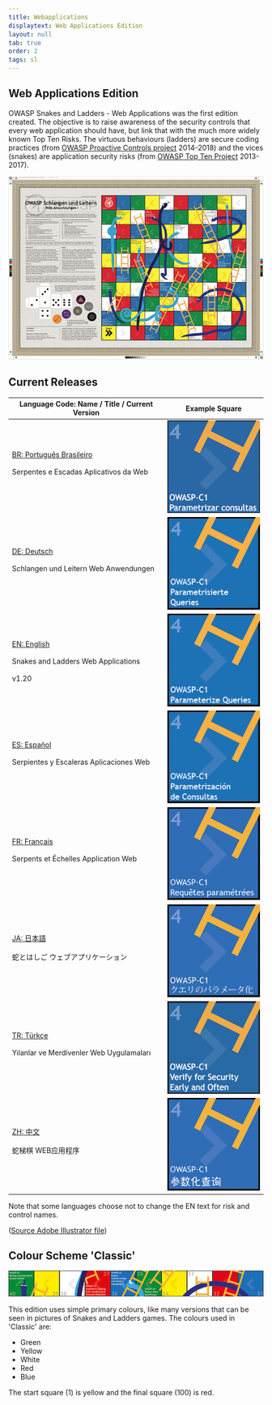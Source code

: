 ```yaml
---
title: Webapplications
displaytext: Web Applications Edition
layout: null
tab: true
order: 2
tags: sl
---
```


## Web Applications Edition

OWASP Snakes and Ladders - Web Applications
was the first edition created. The objective is to raise awareness
of the security controls that every web application should have, but
link that with the much more widely known Top Ten Risks. The virtuous
behaviours (ladders) are secure coding practices (from [OWASP Proactive
Controls project](/www-project-proactive-controls) 2014-2018) and
the vices (snakes) are application security risks (from [OWASP Top Ten
Project](/www-project-top-ten) 2013-2017).

![Overview image of the DE version of OWASP Snakes and Ladders](assets/images/Osn-poster-web-de.jpg)

## Current Releases

Language Code: Name / Title / Current Version | Example Square
------------ | ------ 
[BR: Português Brasileiro](https://github.com/OWASP/www-project-snakes-and-ladders/tree/master/assets/files/web/BR)<br/><br/>Serpentes e Escadas Aplicativos da Web<br/><br/> | [![BR](assets/images/Osn-webapp-BR.png)](https://github.com/OWASP/www-project-snakes-and-ladders/tree/master/assets/files/web/BR)
[DE: Deutsch](https://github.com/OWASP/www-project-snakes-and-ladders/tree/master/assets/files/web/DE)<br/><br/>Schlangen und Leitern Web Anwendungen<br/><br/> | [![DE](assets/images/Osn-webapp-DE.png)](https://github.com/OWASP/www-project-snakes-and-ladders/tree/master/assets/files/web/DE)
[EN: English](https://github.com/OWASP/www-project-snakes-and-ladders/tree/master/assets/files/web/EN)<br/><br/>Snakes and Ladders Web Applications<br/><br/> v1.20 | [![EN](assets/images/Osn-webapp-EN.png)](https://github.com/OWASP/www-project-snakes-and-ladders/tree/master/assets/files/web/EN)
[ES: Español](https://github.com/OWASP/www-project-snakes-and-ladders/tree/master/assets/files/web/ES)<br/><br/>Serpientes y Escaleras Aplicaciones Web<br/><br/> | [![ES](assets/images/Osn-webapp-ES.png)](https://github.com/OWASP/www-project-snakes-and-ladders/tree/master/assets/files/web/ES)
[FR: Français](https://github.com/OWASP/www-project-snakes-and-ladders/tree/master/assets/files/web/FR)<br/><br/>Serpents et Échelles Application Web<br/><br/> | [![FR](assets/images/Osn-webapp-FR.png)](https://github.com/OWASP/www-project-snakes-and-ladders/tree/master/assets/files/web/FR)
[JA: 日本語](https://github.com/OWASP/www-project-snakes-and-ladders/tree/master/assets/files/web/JA)<br/><br/>蛇とはしご ウェブアプリケーション<br/><br/> | [![JA](assets/images/Osn-webapp-JA.png)](https://github.com/OWASP/www-project-snakes-and-ladders/tree/master/assets/files/web/JA)
[TR: Türkçe](https://github.com/OWASP/www-project-snakes-and-ladders/tree/master/assets/files/web/TR)<br/><br/>Yılanlar ve Merdivenler Web Uygulamaları<br/><br/> | [![TR](assets/images/Osn-webapp-TR.png)](https://github.com/OWASP/www-project-snakes-and-ladders/tree/master/assets/files/web/TR)
[ZH: 中文](https://github.com/OWASP/www-project-snakes-and-ladders/tree/master/assets/files/web/ZH)<br/><br/> 蛇梯棋 WEB应用程序<br/><br/> | [![ZH](assets/images/Osn-webapp-ZH.png)](https://github.com/OWASP/www-project-snakes-and-ladders/tree/master/assets/files/web/ZH)

Note that some languages choose not to change the EN text for risk and control names.

([Source Adobe Illustrator file](assets/files/web))

## Colour Scheme 'Classic'

![One row slice of the board showing the colours in use](assets/images/Snakes_and_ladders_webapp-mini-banner.png)

This edition uses simple primary colours, like many versions that can be seen in pictures of Snakes and Ladders games. The colours used in 'Classic' are:

* Green
* Yellow
* White
* Red
* Blue

The start square (1) is yellow and the final square (100) is red.



